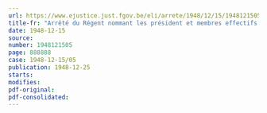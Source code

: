 ```yaml
---
url: https://www.ejustice.just.fgov.be/eli/arrete/1948/12/15/1948121505/justel
title-fr: "Arrêté du Régent nommant les président et membres effectifs et les président et membres suppléants de la commission d'appel près les bourses de marché à terme sur marchandises et denrées"
date: 1948-12-15
source:
number: 1948121505
page: 888888
case: 1948-12-15/05
publication: 1948-12-25
starts:
modifies:
pdf-original:
pdf-consolidated:
---
```


